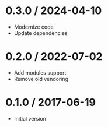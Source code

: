 # 0.3.0 / 2024-04-10

  * Modernize code
  * Update dependencies

# 0.2.0 / 2022-07-02

  * Add modules support
  * Remove old vendoring

# 0.1.0 / 2017-06-19

  * Initial version
